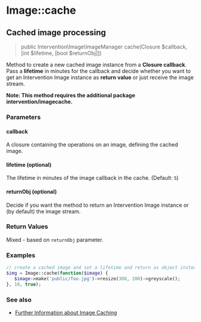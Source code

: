 # Image::cache
## Cached image processing

> public Intervention\Image\ImageManager cache(Closure $callback, [int $lifetime, [bool $returnObj]])

Method to create a new cached image instance from a **Closure callback**. Pass a **lifetime** in minutes for the callback and decide whether you want to get an Intervention Image instance as **return value** or just receive the image stream.

**Note: This method requires the additional package intervention/imagecache.**

### Parameters

#### callback
A closure containing the operations on an image, defining the cached image.

#### lifetime (optional)
The lifetime in minutes of the image callback in the cache. (Default: `5`)

#### returnObj (optional)
Decide if you want the method to return an Intervention Image instance or (by default) the image stream.

### Return Values
Mixed - based on ```returnObj``` parameter.

### Examples

```php
// create a cached image and set a lifetime and return as object instead of string
$img = Image::cache(function($image) {
   $image->make('public/foo.jpg')->resize(300, 200)->greyscale();
}, 10, true);
```

### See also
- [Further Information about Image Caching](/v2/usage/cache)